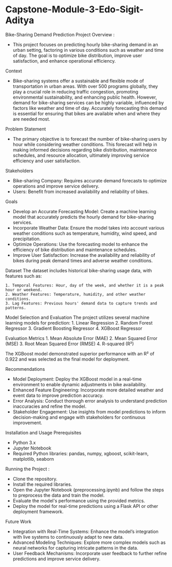 # Capstone-Module-3-Edo-Sigit-Aditya

Bike-Sharing Demand Prediction
Project Overview :
  - This project focuses on predicting hourly bike-sharing demand in an urban setting, factoring in various conditions such as weather and time of day. The goal is to optimize bike distribution, improve user satisfaction, and enhance operational efficiency.

Context
  - Bike-sharing systems offer a sustainable and flexible mode of transportation in urban areas. With over 500 programs globally, they play a crucial role in reducing traffic congestion, promoting environmental sustainability, and enhancing public health. However, demand for bike-sharing      services can be highly variable, influenced by factors like weather and time of day. Accurately forecasting this demand is essential for ensuring that bikes are available when and where they are needed most.

Problem Statement
- The primary objective is to forecast the number of bike-sharing users by hour while considering weather conditions. This forecast will help in making informed decisions regarding bike distribution, maintenance schedules, and resource allocation, ultimately improving service efficiency     and user satisfaction.

Stakeholders
- Bike-sharing Company: Requires accurate demand forecasts to optimize operations and improve service delivery.
- Users: Benefit from increased availability and reliability of bikes.

Goals
- Develop an Accurate Forecasting Model: Create a machine learning model that accurately predicts the hourly demand for bike-sharing services.
- Incorporate Weather Data: Ensure the model takes into account various weather conditions such as temperature, humidity, wind speed, and precipitation.
- Optimize Operations: Use the forecasting model to enhance the efficiency of bike distribution and maintenance schedules.
- Improve User Satisfaction: Increase the availability and reliability of bikes during peak demand times and adverse weather conditions.

Dataset
The dataset includes historical bike-sharing usage data, with features such as:

    1. Temporal Features: Hour, day of the week, and whether it is a peak hour or weekend.
    2. Weather Features: Temperature, humidity, and other weather conditions.
    3. Lag Features: Previous hours' demand data to capture trends and patterns.

Model Selection and Evaluation
The project utilizes several machine learning models for prediction:
    1. Linear Regression
    2. Random Forest Regressor
    3. Gradient Boosting Regressor
    4. XGBoost Regressor

Evaluation Metrics
    1. Mean Absolute Error (MAE)
    2. Mean Squared Error (MSE)
    3. Root Mean Squared Error (RMSE)
    4. R-squared (R²)

The XGBoost model demonstrated superior performance with an R² of 0.922 and was selected as the final model for deployment.

Recommendations
  - Model Deployment: Deploy the XGBoost model in a real-time environment to enable dynamic adjustments in bike availability.
  - Enhanced Feature Engineering: Incorporate more detailed weather and event data to improve prediction accuracy.
  - Error Analysis: Conduct thorough error analysis to understand prediction inaccuracies and refine the model.
  - Stakeholder Engagement: Use insights from model predictions to inform decision-making and engage with stakeholders for continuous improvement.

Installation and Usage
Prerequisites
  - Python 3.x
  - Jupyter Notebook
  - Required Python libraries: pandas, numpy, xgboost, scikit-learn, matplotlib, seaborn

Running the Project :
  - Clone the repository.
  - Install the required libraries.
  - Open the Jupyter Notebook (preprocessing.ipynb) and follow the steps to preprocess the data and train the model.
  - Evaluate the model's performance using the provided metrics.
  - Deploy the model for real-time predictions using a Flask API or other deployment framework.

Future Work
  - Integration with Real-Time Systems: Enhance the model’s integration with live systems to continuously adapt to new data.
  - Advanced Modeling Techniques: Explore more complex models such as neural networks for capturing intricate patterns in the data.
  - User Feedback Mechanisms: Incorporate user feedback to further refine predictions and improve service delivery.
